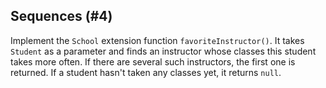 ## Sequences (#4)

Implement the `School` extension function `favoriteInstructor()`. It takes
`Student` as a parameter and finds an instructor whose classes this student
takes more often. If there are several such instructors, the first one is
returned. If a student hasn't taken any classes yet, it returns `null`.